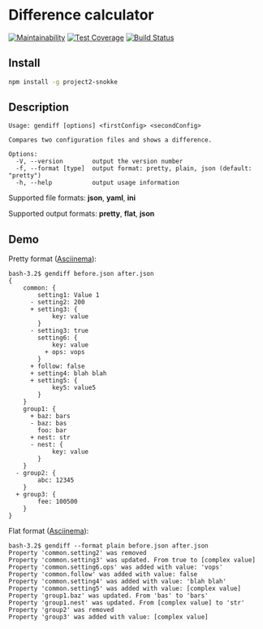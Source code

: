 # Difference calculator

[![Maintainability](https://api.codeclimate.com/v1/badges/818d268f01ce20e55648/maintainability)](https://codeclimate.com/github/Snokke/project-lvl2-s357/maintainability)
[![Test Coverage](https://api.codeclimate.com/v1/badges/818d268f01ce20e55648/test_coverage)](https://codeclimate.com/github/Snokke/project-lvl2-s357/test_coverage)
[![Build Status](https://travis-ci.org/Snokke/project-lvl2-s357.svg?branch=master)](https://travis-ci.org/Snokke/project-lvl2-s357)

## Install
```sh
npm install -g project2-snokke
```

## Description

```
Usage: gendiff [options] <firstConfig> <secondConfig>

Compares two configuration files and shows a difference.

Options:
  -V, --version        output the version number
  -f, --format [type]  output format: pretty, plain, json (default: "pretty")
  -h, --help           output usage information
```

Supported file formats: **json**, **yaml**, **ini**

Supported output formats: **pretty**, **flat**, **json**

## Demo

Pretty format ([Asciinema](https://asciinema.org/a/wGMDMUJGVqpTTeywxIXlpW7YM?speed=4)):
```
bash-3.2$ gendiff before.json after.json     
{                                                                                 
    common: {                                                                     
        setting1: Value 1                                                         
      - setting2: 200                                                             
      + setting3: {                                                               
            key: value                                                            
        }                                                                         
      - setting3: true                                                            
        setting6: {                                                               
            key: value                                                            
          + ops: vops                                                             
        }                                                                         
      + follow: false                                                             
      + setting4: blah blah                                                       
      + setting5: {                                                               
            key5: value5                                                          
        }                                                                         
    }                                                                             
    group1: {                                                                     
      + baz: bars                                                                 
      - baz: bas                                                                  
        foo: bar                                                                  
      + nest: str                                                                 
      - nest: {                                                                   
            key: value                                                            
        }                                                                         
    }                                                                             
  - group2: {                                                                     
        abc: 12345                                                                
    }                                                                             
  + group3: {                                                                     
        fee: 100500                                                               
    }                                                                             
}  
```

Flat format ([Asciinema](https://asciinema.org/a/BOJAFXoE62rT1XoC0fIqazVuj?speed=4)):
```
bash-3.2$ gendiff --format plain before.json after.json                           
Property 'common.setting2' was removed                                            
Property 'common.setting3' was updated. From true to [complex value]              
Property 'common.setting6.ops' was added with value: 'vops'                       
Property 'common.follow' was added with value: false                              
Property 'common.setting4' was added with value: 'blah blah'                      
Property 'common.setting5' was added with value: [complex value]                  
Property 'group1.baz' was updated. From 'bas' to 'bars'                           
Property 'group1.nest' was updated. From [complex value] to 'str'                 
Property 'group2' was removed                                                     
Property 'group3' was added with value: [complex value]              
```